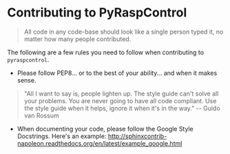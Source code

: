 # Contributing to PyRaspControl

> All code in any code-base should look like a single person typed it, no matter how many people contributed.

The following are a few rules you need to follow when contributing to `pyraspcontrol`.

* Please follow PEP8... or to the best of your ability... and when it makes sense.

> "All I want to say is, people lighten up. The style guide can't solve all your problems. You are never going to have all code compliant. Use the style guide when it helps, ignore it when it's in the way." -- Guido van Rossum

* When documenting your code, please follow the Google Style Docstrings. Here's an example: http://sphinxcontrib-napoleon.readthedocs.org/en/latest/example_google.html

